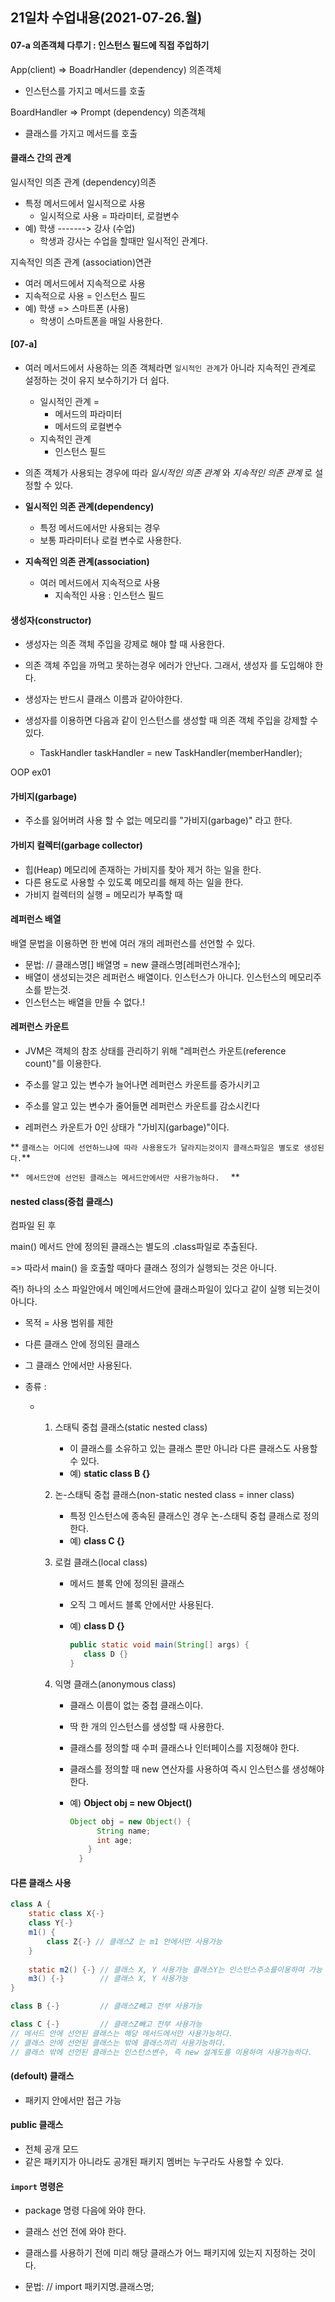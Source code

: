 ## 21일차 수업내용(2021-07-26.월)

#### 07-a 의존객체 다루기 : 인스턴스 필드에 직접 주입하기

App(client)  => BoadrHandler (dependency) 의존객체

- 인스턴스를 가지고 메서드를 호출

BoardHandler => Prompt (dependency) 의존객체

- 클래스를 가지고 메서드를 호출



#### 클래스 간의 관계

일시적인 의존 관계 (dependency)의존

- 특정 메서드에서 일시적으로 사용
  - 일시적으로 사용 = 파라미터, 로컬변수
- 예) 학생 -------> 강사 (수업)
  - 학생과 강사는 수업을 할때만 일시적인 관계다.

지속적인 의존 관계 (association)연관

- 여러 메서드에서 지속적으로 사용
- 지속적으로 사용 = 인스턴스 필드
- 예) 학생 => 스마트폰 (사용)
  - 학생이 스마트폰을 매일 사용한다.

#### [07-a]

- 여러 메서드에서 사용하는 의존 객체라면 ` 일시적인 관계 `가 아니라 지속적인 관계로 설정하는 것이 유지 보수하기가 더 쉽다.
  - 일시적인 관계 =
    - 메서드의 파라미터
    - 메서드의 로컬변수
  - 지속적인 관계
    - 인스턴스 필드
- 의존 객체가 사용되는 경우에 따라 *일시적인 의존 관계*  와 *지속적인 의존 관계*  로 설정할 수 있다.

- **일시적인 의존 관계(dependency)**
  - 특정 메서드에서만 사용되는 경우
  - 보통 파라미터나 로컬 변수로 사용한다.
- **지속적인 의존 관계(association)** 
  - 여러 메서드에서 지속적으로 사용
    - 지속적인 사용 : 인스턴스 필드 



#### **생성자(constructor)**

- 생성자는 의존 객체 주입을 강제로 해야 할 때 사용한다.

- 의존 객체 주입을 까먹고 못하는경우 에러가 안난다. 그래서, 생성자 를 도입해야 한다.

- 생성자는 반드시 클래스 이름과 같아야한다.
- 생성자를 이용하면 다음과 같이 인스턴스를 생성할 때 의존 객체 주입을 강제할 수 있다.
  - TaskHandler taskHandler = new TaskHandler(memberHandler);



OOP ex01 

#### 가비지(garbage)

- 주소를 잃어버려 사용 할 수 없는 메모리를 "가비지(garbage)" 라고 한다.

#### 가비지 컬렉터(garbage collector)

- 힙(Heap) 메모리에 존재하는 가비지를 찾아 제거 하는 일을 한다.
- 다른 용도로 사용할 수 있도록 메모리를 해제 하는 일을 한다.
- 가비지 컬렉터의 실행 =  메모리가 부족할 때



#### 레퍼런스 배열

배열 문법을 이용하면 한 번에 여러 개의 레퍼런스를 선언할 수 있다.

- 문법:
      //     클래스명[] 배열명 = new 클래스명[레퍼런스개수];
- 배열이 생성되는것은 레퍼런스 배열이다. 인스턴스가 아니다. 인스턴스의 메모리주소를 받는것.
- 인스턴스는 배열을 만들 수 없다.!

#### 레퍼런스 카운트

- JVM은 객체의 참조 상태를 관리하기 위해 "레퍼런스 카운트(reference count)"를 이용한다.

- 주소를 알고 있는 변수가 늘어나면 레퍼런스 카운트를 증가시키고
- 주소를 알고 있는 변수가 줄어들면 레퍼런스 카운트를 감소시킨다
- 레퍼런스 카운트가 0인 상태가 "가비지(garbage)"이다.



** `` 클래스는 어디에 선언하느냐에 따라 사용용도가 달라지는것이지 클래스파일은 별도로 생성된다. ``** 

** `  메서드안에 선언된 클래스는 메서드안에서만 사용가능하다.   ` **  



#### nested class(중첩 클래스)

컴파일 된 후 

main() 메서드 안에 정의된 클래스는 별도의 .class파일로 추출된다.

=> 따라서 main() 을 호출할 때마다 클래스 정의가 실행되는 것은 아니다. 

즉!) 하나의 소스 파일안에서 메인메서드안에 클래스파일이 있다고 같이 실행 되는것이 아니다.

- 목적 = 사용 범위를 제한

- 다른 클래스 안에 정의된 클래스

- 그 클래스 안에서만 사용된다.

- 종류 :

  - 1) 스태틱 중첩 클래스(static nested class)

       - 이 클래스를 소유하고 있는 클래스 뿐만 아니라 다른 클래스도 사용할 수 있다.
       - 예)  **static class B {}**

    2) 논-스태틱 중첩 클래스(non-static nested class = inner class)

       - 특정 인스턴스에 종속된 클래스인 경우 논-스태틱 중첩 클래스로 정의한다.
       - 예) **class C {}**

    3) 로컬 클래스(local class)

       - 메서드 블록 안에 정의된 클래스

       - 오직 그 메서드 블록 안에서만 사용된다.

       - 예)  **class D {}** 

         ```java
         public static void main(String[] args) {
         	class D {} 
         }
         ```

         

    4) 익명 클래스(anonymous class)

       - 클래스 이름이 없는 중첩 클래스이다.

       - 딱 한 개의 인스턴스를 생성할 때 사용한다.

       - 클래스를 정의할 때 수퍼 클래스나 인터페이스를 지정해야 한다.

       - 클래스를 정의할 때 new 연산자를 사용하여 즉시 인스턴스를 생성해야 한다.

       - 예)  **Object obj = new Object()**

         ```java
         Object obj = new Object() {
               String name;
               int age;
             }
           }
         ```



#### 다른 클래스 사용

``` java
class A {
    static class X{-}
    class Y{-}
    m1() {
        class Z{-} // 클래스Z 는 m1 안에서만 사용가능
    }
    
    static m2() {-} // 클래스 X, Y 사용가능 클래스Y는 인스턴스주소를이용하여 가능 
    m3() {-}		// 클래스 X, Y 사용가능
}

class B {-}			// 클래스Z빼고 전부 사용가능

class C {-}			// 클래스Z빼고 전부 사용가능
// 메서드 안에 선언된 클래스는 해당 메서드에서만 사용가능하다. 
// 클래스 안에 선언된 클래스는 밖에 클래스끼리 사용가능하다.
// 클래스 밖에 선언된 클래스는 인스턴스변수, 즉 new 설계도를 이용하여 사용가능하다.


```



#### (defoult) 클래스

- 패키지 안에서만 접근 가능

#### public  클래스

- 전체 공개 모드
- 같은 패키지가 아니라도 공개된 패키지 멤버는 누구라도 사용할 수 있다.



#### ` import ` 명령은 

- package 명령 다음에 와야 한다.

- 클래스 선언 전에 와야 한다. 
- 클래스를 사용하기 전에 미리 해당 클래스가 어느 패키지에 있는지 지정하는 것이다.
- 문법:
      //      import 패키지명.클래스명;